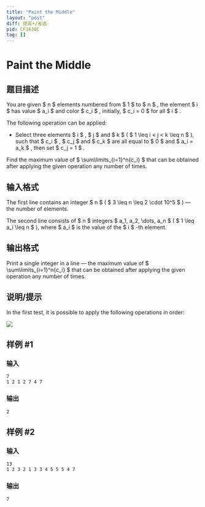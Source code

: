 ```yaml
---
title: "Paint the Middle"
layout: "post"
diff: 提高+/省选-
pid: CF1630C
tag: []
---
```


# Paint the Middle

## 题目描述

You are given $ n $ elements numbered from $ 1 $ to $ n $ , the element $ i $ has value $ a_i $ and color $ c_i $ , initially, $ c_i = 0 $ for all $ i $ .

The following operation can be applied:

- Select three elements $ i $ , $ j $ and $ k $ ( $ 1 \leq i < j < k \leq n $ ), such that $ c_i $ , $ c_j $ and $ c_k $ are all equal to $ 0 $ and $ a_i = a_k $ , then set $ c_j = 1 $ .

Find the maximum value of $ \sum\limits_{i=1}^n{c_i} $ that can be obtained after applying the given operation any number of times.

## 输入格式

The first line contains an integer $ n $ ( $ 3 \leq n \leq 2 \cdot 10^5 $ ) — the number of elements.

The second line consists of $ n $ integers $ a_1, a_2, \dots, a_n $ ( $ 1 \leq a_i \leq n $ ), where $ a_i $ is the value of the $ i $ -th element.

## 输出格式

Print a single integer in a line — the maximum value of $ \sum\limits_{i=1}^n{c_i} $ that can be obtained after applying the given operation any number of times.

## 说明/提示

In the first test, it is possible to apply the following operations in order:

 ![](https://cdn.luogu.com.cn/upload/vjudge_pic/CF1630C/7c496bb097d511fd66adf529c361a9334d75c9e9.png)

## 样例 #1

### 输入

```
7
1 2 1 2 7 4 7
```

### 输出

```
2
```

## 样例 #2

### 输入

```
13
1 2 3 2 1 3 3 4 5 5 5 4 7
```

### 输出

```
7
```


